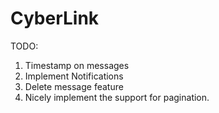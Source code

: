 # CyberLink
TODO:
1. Timestamp on messages
2. Implement Notifications
3. Delete message feature
4. Nicely implement the support for pagination.

